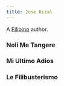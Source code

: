```yaml
---
title: Jose Rizal
---
```


A [Filipino](../index.html) author.

### Noli Me Tangere

### Mi Ultimo Adios

### Le Filibusterismo
